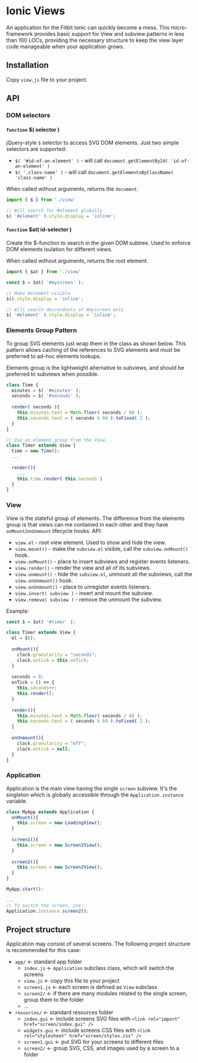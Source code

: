 # Ionic Views

An application for the Fitbit Ionic can quickly become a mess. This micro-framework provides basic support for View and subview patterns in less than 100 LOCs, providing the necessary structure to keep the view layer code manageable when your application grows.

## Installation

Copy `view.js` file to your project.

## API

### DOM selectors

#### `function` $( selector )

jQuery-style `$` selector to access SVG DOM elements. Just two simple selectors are supported:

- `$( '#id-of-an-element' )` - will call `document.getElementById( 'id-of-an-element' )`
- `$( '.class-name' )` - will call `document.getElementsByClassName( 'class-name' )`

When called without arguments, returns the `document`.

```javascript
import { $ } from './view'

// Will search for #element globally
$( '#element' ).style.display = 'inline';
```

#### `function` $at( id-selector )

Create the $-function to search in the given DOM subtree.
Used to enforce DOM elements isulation for different views.

When called without arguments, returns the root element.

```javascript
import { $at } from './view'

const $ = $at( '#myscreen' );

// Make #element visible
$().style.display = 'inline';

// Will search descendants of #myscreen only
$( '#element' ).style.display = 'inline';
```

### Elements Group Pattern

To group SVG elements just wrap them in the class as shown below.
This pattern allows caching of the references to SVG elements and must be preferred
to ad-hoc elements lookups.

Elements group is the lightweight alternative to subviews, and should be preferred to subviews when possible.

```javascript
class Time {
  minutes = $( '#minutes' );
  seconds = $( '#seconds' );
  
  render( seconds ){
    this.minutes.text = Math.floor( seconds / 60 );
    this.seconds.text = ( seconds % 60 ).toFixed( 2 );
  }
}

// Use an element group from the View...
class Timer extends View {
  time = new Time();
  ...
  
  render(){
    ...
    this.time.render( this.seconds )
  }
}
```

### View 

View is the stateful group of elements. The difference from the elements group is that views can me contained in each other and they have `onMount`/`onUnmount` lifecycle hooks. API:

- `view.el` - root view element. Used to show and hide the view.
- `view.mount()` - make the `subview.el` visible, call the `subview.onMount()` hook.
- `view.onMount()` - place to insert subviews and register events listeners.
- `view.render()` - render the view and all of its subviews.
- `view.unmount()` - hide the `subview.el`, unmount all the subviews, call the `view.onUnmount()` hook.
- `view.onUnmount()` - place to unregister events listeners.
- `view.insert( subview )` - insert and mount the subview.
- `view.remove( subview )` - remove the unmount the subview.

Example:

```javascript
const $ = $at( '#timer' );

class Timer extends View {
  el = $();
  
  onMount(){
    clock.granularity = "seconds";
    clock.ontick = this.onTick;
  }
  
  seconds = 0;
  onTick = () => {
    this.seconds++;
    this.render();
  }
  
  render(){
    this.minutes.text = Math.floor( seconds / 60 );
    this.seconds.text = ( seconds % 60 ).toFixed( 2 );
  }
  
  onUnmount(){
    clock.granularity = "off";
    clock.ontick = null;
  }
}
```

### Application

Application is the main view having the single `screen` subview.
It's the singleton which is globally accessible through the `Application.instance` variable.

```javascript
class MyApp extends Application {
  onMount(){
    this.screen = new LoadingView();
  }
  
  screen1(){
    this.screen = new Screen2View();
  }
  
  screen2(){
    this.screen = new Screen2View();
  }
}

MyApp.start();

...
// To switch the screen, use:
Application.instance.screen2();
```

## Project structure

Application may consist of several screens. The following project structure is recommended for this case:

- `app/` <- standard app folder
  - `index.js` <- `Application` subclass class, which will switch the screens
  - `view.js` <- copy this file to your project
  - `screen1.js` <- each screen is defined as `View` subclass
  - `screen2/` <- if there are many modules related to the single screen, group them to the folder
  - ...
- `resources/` <- standard resources folder
  - `index.gui` <- include screens SVG files with `<link rel="import" href="screen/index.gui" />`
  - `widgets.gui` <- include screens CSS files with `<link rel="stylesheet" href="screen/styles.css" />`
  - `screen1.gui` <- put SVG for your screens to different files
  - `screen2/` <- group SVG, CSS, and images used by a screen to a folder


